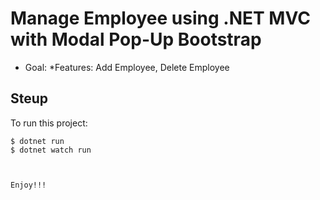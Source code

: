 # Manage Employee using .NET MVC with Modal Pop-Up Bootstrap

- Goal: *Features: Add Employee, Delete Employee

## Steup
To run this project:
```
$ dotnet run
$ dotnet watch run



Enjoy!!!
